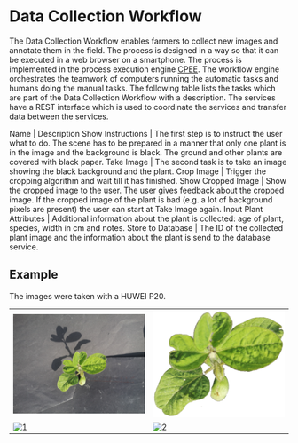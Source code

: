 # Data Collection Workflow
The Data Collection Workflow enables farmers to collect new images and annotate them in the field. The process is designed in a way so that it can be executed in a web browser on a smartphone. The process is implemented in the process execution engine [CPEE](https://cpee.org/). The workflow engine orchestrates the teamwork of computers running the automatic tasks
and humans doing the manual tasks. The following table lists the tasks which are part of the Data Collection Workflow with a description.
The services have a REST interface which is used to coordinate the services and transfer data between the services.

Name                   | Description
Show Instructions      | The first step is to instruct the user what to do. The scene has to be prepared in a manner that only one plant is in the image and the background is black. The ground and other plants are covered with black paper.
Take Image             | The second task is to take an image showing the black background and the plant.
Crop Image             | Trigger the cropping algorithm and wait till it has finished.
Show Cropped Image     | Show the cropped image to the user. The user gives feedback about the cropped image. If the cropped image of the plant is bad (e.g. a lot of background pixels are present) the user can start at Take Image again.
Input Plant Attributes | Additional information about the plant is collected: age of plant, species, width in cm and notes.
Store to Database      | The ID of the collected plant image and the information about the plant is send to the database service.

## Example
The images were taken with a HUWEI P20.
 <table>
   <tr>
    <td><img src="./example/3aa48824-b7d8-4695-961b-561d9897dad5.jpg"  alt="1" width ="360px" ></td>
    <td><img src="./example/3aa48824-b7d8-4695-961b-561d9897dad5.png" alt="2" width = "360px"></td>
   </tr> 
  </tr>
  <tr>
    <td><img src="./example/848b623f-3d85-4daa-b811-1e642c7e8e27.jpg"  alt="1" width ="360px" ></td>
    <td><img src="./example/848b623f-3d85-4daa-b811-1e642c7e8e27.png" alt="2" width = "360px"></td>
   </tr> 
  </tr>
</table>
